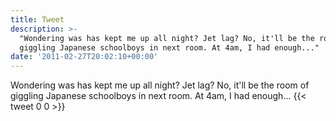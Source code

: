 ```yaml
---
title: Tweet
description: >-
  "Wondering was has kept me up all night? Jet lag? No, it'll be the room of
  giggling Japanese schoolboys in next room. At 4am, I had enough..."
date: '2011-02-27T20:02:10+00:00'
---
```

Wondering was has kept me up all night? Jet lag? No, it'll be the room of giggling Japanese schoolboys in next room. At 4am, I had enough...
      {{< tweet 0 0 >}}
    
